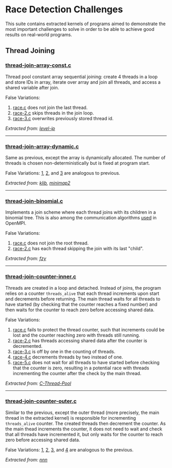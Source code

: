 # Race Detection Challenges

This suite contains extracted kernels of programs aimed to demonstrate the most important challenges to solve in order to be able to achieve good results on real-world programs.

## Thread Joining

### [thread-join-array-const.c](thread-join-array-const.c)

Thread pool constant array sequential joining: create 4 threads in a loop and store IDs in array, iterate over array and join all threads, and access a shared variable after join.

False Variations:
1. [race.c](thread-join-array-const-race.c) does not join the last thread.
2. [race-2.c](thread-join-array-const-race-2.c) skips threads in the join loop.
3. [race-3.c](thread-join-array-const-race-3.c) overwrites previously stored thread id.

*Extracted from: [level-ip](../level-ip/)*

---

### [thread-join-array-dynamic.c](thread-join-array-dynamic.c)

Same as previous, except the array is dynamically allocated. The number of threads is chosen non-deterministically but is fixed at program start.

False Variations: [1](thread-join-array-dynamic-race.c), [2](thread-join-array-dynamic-race-2.c), and [3](thread-join-array-dynamic-race-3.c) are analogous to previous.

*Extracted from: [klib](../klib), [minimap2](../minimap2/)*

---

### [thread-join-binomial.c](thread-join-binomial.c)

Implements a join scheme where each thread joins with its children in a binomial tree. This is also among the communication algorithms [used](https://github.com/open-mpi/ompi/blob/main/ompi/mca/coll/tuned/coll_tuned_decision_fixed.c) in OpenMPI.

False Variations:
1. [race.c](thread-join-binomial-race.c) does not join the root thread.
2. [race-2.c](thread-join-binomial-race-2.c) has each thread skipping the join with its last "child".

*Extracted from: [fzy](../fzy)*

---

### [thread-join-counter-inner.c](thread-join-counter-inner.c)

Threads are created in a loop and detached. Instead of joins, the program relies on a counter `threads_alive` that each thread increments upon start and decrements before returning. The main thread waits for all threads to have started (by checking that the counter reaches a fixed number) and then waits for the counter to reach zero before accessing shared data.

False Variations:
1. [race.c](thread-join-counter-inner-race.c) fails to protect the thread counter, such that increments could be lost and the counter reaching zero with threads still running.
2. [race-2.c](thread-join-counter-inner-race-2.c) has threads accessing shared data after the counter is decremented.
3. [race-3.c](thread-join-counter-inner-race-3.c) is off by one in the counting of threads.
4. [race-4.c](thread-join-counter-inner-race-4.c) decrements threads by two instead of one.
5. [race-5.c](thread-join-counter-inner-race-5.c) does not wait for all threads to have started before checking that the counter is zero, resulting in a potential race with threads incrementing the counter after the check by the main thread.

*Extracted from: [C-Thread-Pool](../C-Thread-Pool/)*

---

### [thread-join-counter-outer.c](thread-join-counter-outer.c)

Similar to the previous, except the outer thread (more precisely, the main thread in the extracted kernel) is responsible for incrementing `threads_alive` counter. The created threads then decrement the counter. As the main thead increments the counter, it does not need to wait and check that all threads have incremented it, but only waits for the counter to reach zero before accessing shared data.

False Variations: [1](thread-join-counter-outer-race.c), [2](thread-join-counter-outer-race-2.c), [3](thread-join-counter-outer-race-3.c), and [4](thread-join-counter-outer-race-4.c) are analogous to the previous.

*Extracted from: [nnn](../nnn)*




